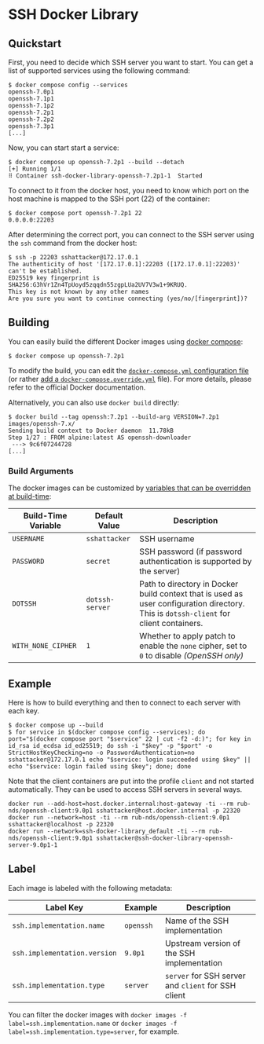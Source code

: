 # SSH Docker Library

## Quickstart

First, you need to decide which SSH server you want to start.
You can get a list of supported services using the following command:

    $ docker compose config --services
    openssh-7.0p1
    openssh-7.1p1
    openssh-7.1p2
    openssh-7.2p1
    openssh-7.2p2
    openssh-7.3p1
    [...]

Now, you can start start a service:

    $ docker compose up openssh-7.2p1 --build --detach
    [+] Running 1/1
    ⠿ Container ssh-docker-library-openssh-7.2p1-1  Started

To connect to it from the docker host, you need to know which port on the host machine is mapped to the SSH port (22) of the container:

    $ docker compose port openssh-7.2p1 22
    0.0.0.0:22203

After determining the correct port, you can connect to the SSH server using the `ssh` command from the docker host:

    $ ssh -p 22203 sshattacker@172.17.0.1
    The authenticity of host '[172.17.0.1]:22203 ([172.17.0.1]:22203)' can't be established.
    ED25519 key fingerprint is SHA256:G3hVr1Zn4TpUoyd5zqqdn55zgpLUa2UV7V3w1+9KRUQ.
    This key is not known by any other names
    Are you sure you want to continue connecting (yes/no/[fingerprint])?

## Building

You can easily build the different Docker images using [docker compose](https://docs.docker.com/compose/):

    $ docker compose up openssh-7.2p1

To modify the build, you can edit the [`docker-compose.yml` configuration file](https://docs.docker.com/compose/compose-file/) (or rather [add a `docker-compose.override.yml`](https://docs.docker.com/compose/extends/#multiple-compose-files) file).
For more details, please refer to the official Docker documentation.

Alternatively, you can also use `docker build` directly:

    $ docker build --tag openssh:7.2p1 --build-arg VERSION=7.2p1 images/openssh-7.x/
    Sending build context to Docker daemon  11.78kB
    Step 1/27 : FROM alpine:latest AS openssh-downloader
     ---> 9c6f07244728
    [...]

### Build Arguments

The docker images can be customized by [variables that can be overridden at build-time](https://docs.docker.com/engine/reference/commandline/build/#set-build-time-variables---build-arg):

| Build-Time Variable    | Default Value   | Description                                                                                                                       |
| ---------------------- | --------------- | --------------------------------------------------------------------------------------------------------------------------------- |
| `USERNAME`             | `sshattacker`   | SSH username                                                                                                                      |
| `PASSWORD`             | `secret`        | SSH password (if password authentication is supported by the server)                                                              |
| `DOTSSH`               | `dotssh-server` | Path to directory in Docker build context that is used as user configuration directory. This is `dotssh-client` for client containers. |
| `WITH_NONE_CIPHER`     | `1`             | Whether to apply patch to enable the `none` cipher, set to `0` to disable _(OpenSSH only)_                                        |

## Example

Here is how to build everything and then to connect to each server with each key.

```
$ docker compose up --build
$ for service in $(docker compose config --services); do port="$(docker compose port "$service" 22 | cut -f2 -d:)"; for key in id_rsa id_ecdsa id_ed25519; do ssh -i "$key" -p "$port" -o StrictHostKeyChecking=no -o PasswordAuthentication=no sshattacker@172.17.0.1 echo "$service: login succeeded using $key" || echo "$service: login failed using $key"; done; done
```

Note that the client containers are put into the profile `client` and not started automatically. They can be used to access SSH servers in several ways.

```
docker run --add-host=host.docker.internal:host-gateway -ti --rm rub-nds/openssh-client:9.0p1 sshattacker@host.docker.internal -p 22320
docker run --network=host -ti --rm rub-nds/openssh-client:9.0p1 sshattacker@localhost -p 22320 
docker run --network=ssh-docker-library_default -ti --rm rub-nds/openssh-client:9.0p1 sshattacker@ssh-docker-library-openssh-server-9.0p1-1
```

## Label

Each image is labeled with the following metadata:

| Label Key                    | Example        | Description                                                |
| ---------------------------- | -------------- | ---------------------------------------------------------- |
| `ssh.implementation.name`    | `openssh`      | Name of the SSH implementation                             |
| `ssh.implementation.version` | `9.0p1`        | Upstream version of the SSH implementation                 |
| `ssh.implementation.type`    | `server`       | `server` for SSH server and `client` for SSH client        |

You can filter the docker images with `docker images -f label=ssh.implementation.name` or `docker images -f label=ssh.implementation.type=server`, for example.
